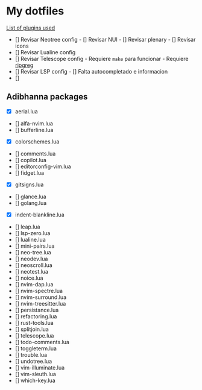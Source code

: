 # My dotfiles

[List of plugins used](https://github.com/stars/jorgebodega/lists/neovim)

- [] Revisar Neotree config
        - [] Revisar NUI
        - [] Revisar plenary
        - [] Revisar icons
- [] Revisar Lualine config
- [] Revisar Telescope config
        - Requiere `make` para funcionar
        - Requiere [ripgreg](https://github.com/BurntSushi/ripgrep)
- [] Revisar LSP config
        - [] Falta autocompletado e informacion
- []

## Adibhanna packages

- [X] aerial.lua
- [] alfa-nvim.lua
- [] bufferline.lua
- [X] colorschemes.lua
- [] comments.lua
- [] copilot.lua
- [] editorconfig-vim.lua
- [] fidget.lua
- [X] gitsigns.lua
- [] glance.lua
- [] golang.lua
- [X] indent-blankline.lua
- [] leap.lua
- [] lsp-zero.lua
- [] lualine.lua
- [] mini-pairs.lua
- [] neo-tree.lua
- [] neodev.lua
- [] neoscroll.lua
- [] neotest.lua
- [] noice.lua
- [] nvim-dap.lua
- [] nvim-spectre.lua
- [] nvim-surround.lua
- [] nvim-treesitter.lua
- [] persistance.lua
- [] refactoring.lua
- [] rust-tools.lua
- [] splitjoin.lua
- [] telescope.lua
- [] todo-comments.lua
- [] toggleterm.lua
- [] trouble.lua
- [] undotree.lua
- [] vim-illuminate.lua
- [] vim-sleuth.lua
- [] which-key.lua
